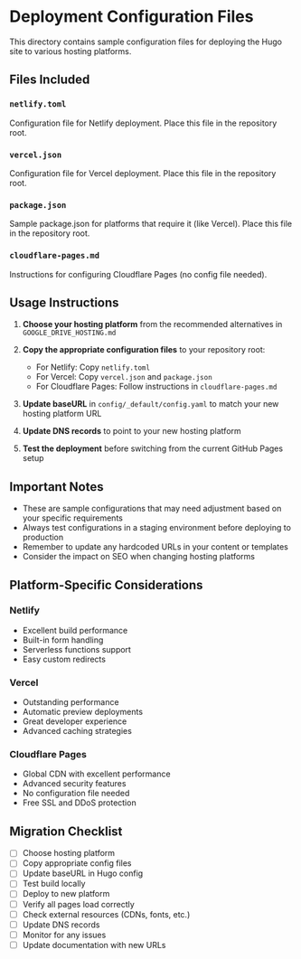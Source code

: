 # Deployment Configuration Files

This directory contains sample configuration files for deploying the Hugo site to various hosting platforms.

## Files Included

### `netlify.toml`
Configuration file for Netlify deployment. Place this file in the repository root.

### `vercel.json`
Configuration file for Vercel deployment. Place this file in the repository root.

### `package.json`
Sample package.json for platforms that require it (like Vercel). Place this file in the repository root.

### `cloudflare-pages.md`
Instructions for configuring Cloudflare Pages (no config file needed).

## Usage Instructions

1. **Choose your hosting platform** from the recommended alternatives in `GOOGLE_DRIVE_HOSTING.md`

2. **Copy the appropriate configuration files** to your repository root:
   - For Netlify: Copy `netlify.toml`
   - For Vercel: Copy `vercel.json` and `package.json`
   - For Cloudflare Pages: Follow instructions in `cloudflare-pages.md`

3. **Update baseURL** in `config/_default/config.yaml` to match your new hosting platform URL

4. **Update DNS records** to point to your new hosting platform

5. **Test the deployment** before switching from the current GitHub Pages setup

## Important Notes

- These are sample configurations that may need adjustment based on your specific requirements
- Always test configurations in a staging environment before deploying to production
- Remember to update any hardcoded URLs in your content or templates
- Consider the impact on SEO when changing hosting platforms

## Platform-Specific Considerations

### Netlify
- Excellent build performance
- Built-in form handling
- Serverless functions support
- Easy custom redirects

### Vercel
- Outstanding performance
- Automatic preview deployments
- Great developer experience
- Advanced caching strategies

### Cloudflare Pages
- Global CDN with excellent performance
- Advanced security features
- No configuration file needed
- Free SSL and DDoS protection

## Migration Checklist

- [ ] Choose hosting platform
- [ ] Copy appropriate config files
- [ ] Update baseURL in Hugo config
- [ ] Test build locally
- [ ] Deploy to new platform
- [ ] Verify all pages load correctly
- [ ] Check external resources (CDNs, fonts, etc.)
- [ ] Update DNS records
- [ ] Monitor for any issues
- [ ] Update documentation with new URLs